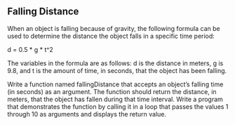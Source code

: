 ## Falling Distance

When an object is falling because of gravity, the following formula can be used to determine the distance the object falls in a specific time period:

d = 0.5 * g * t^2

The variables in the formula are as follows: d is the distance in meters, g is 9.8, and t is the amount of time, in seconds, that the object has been falling.

Write a function named fallingDistance that accepts an object’s falling time (in seconds) as an argument. The function should return the distance, in meters, that the object has fallen during that time interval. Write a program that demonstrates the function by calling it in a loop that passes the values 1 through 10 as arguments and displays the return value.